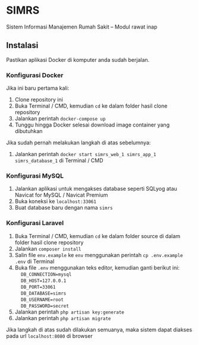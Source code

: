 # SIMRS
Sistem Informasi Manajemen Rumah Sakit – Modul rawat inap

## Instalasi
Pastikan aplikasi Docker di komputer anda sudah berjalan.
### Konfigurasi Docker
Jika ini baru pertama kali:
1. Clone repository ini
2. Buka Terminal / CMD, kemudian `cd` ke dalam folder hasil clone repository
3. Jalankan perintah `docker-compose up`
4. Tunggu hingga Docker selesai download image container yang dibutuhkan

Jika sudah pernah melakukan langkah di atas sebelumnya:
1. Jalankan perintah `docker start simrs_web_1 simrs_app_1 simrs_database_1` di Terminal / CMD
### Konfigurasi MySQL
1. Jalankan aplikasi untuk mengakses database seperti SQLyog atau Navicat for MySQL / Navicat Premium
2. Buka koneksi ke `localhost:33061`
3. Buat database baru dengan nama `simrs`
### Konfigurasi Laravel
1. Buka Terminal / CMD, kemudian `cd` ke dalam folder source di dalam folder hasil clone repository
2. Jalankan `composer install`
3. Salin file `env.example` ke `env` menggunakan perintah `cp .env.example .env` di Terminal
4. Buka file `.env` menggunakan teks editor, kemudian ganti berikut ini:<br>
&nbsp;&nbsp;&nbsp; `DB_CONNECTION=mysql`<br>
&nbsp;&nbsp;&nbsp; `DB_HOST=127.0.0.1`<br>
&nbsp;&nbsp;&nbsp; `DB_PORT=33061`<br>
&nbsp;&nbsp;&nbsp; `DB_DATABASE=simrs`<br>
&nbsp;&nbsp;&nbsp; `DB_USERNAME=root`<br>
&nbsp;&nbsp;&nbsp; `DB_PASSWORD=secret`<br>
5. Jalankan perintah `php artisan key:generate`
6. Jalankan perintah `php artisan migrate`

Jika langkah di atas sudah dilakukan semuanya, maka sistem dapat diakses pada url `localhost:8080` di browser
